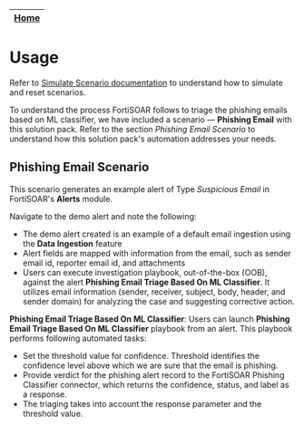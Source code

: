 | [Home](https://github.com/fortinet-fortisoar/solution-pack-phishing-email-triage-based-on-ml-classifier/blob/release/1.0.0/README.md) |
|--------------------------------------------|

# Usage

Refer to [Simulate Scenario documentation](https://github.com/fortinet-fortisoar/solution-pack-soc-simulator/blob/develop/docs/usage.md) to understand how to simulate and reset scenarios.

To understand the process FortiSOAR follows to triage the phishing emails based on ML classifier, we have included a scenario &mdash; **Phishing Email** with this solution pack. Refer to the section *Phishing Email Scenario* to understand how this solution pack's automation addresses your needs.

## Phishing Email Scenario

This scenario generates an example alert of Type *Suspicious Email* in FortiSOAR's **Alerts** module.

Navigate to the demo alert and note the following:

- The demo alert created is an example of a default email ingestion using the **Data Ingestion** feature
- Alert fields are mapped with information from the email, such as sender email id, reporter email id, and attachments
- Users can execute investigation playbook, out-of-the-box (OOB), against the alert **Phishing Email Triage Based On ML Classifier**. It utilizes email information (sender, receiver, subject, body, header, and sender domain) for analyzing the case and suggesting corrective action.

**Phishing Email Triage Based On ML Classifier**: Users can launch **Phishing Email Triage Based On ML Classifier** playbook from an alert. This playbook performs following automated tasks:

- Set the threshold value for confidence. Threshold identifies the confidence level above which we are sure that the email is phishing.
- Provide verdict for the phishing alert record to the FortiSOAR Phishing Classifier connector, which returns the confidence, status, and label as a response.
- The triaging takes into account the response parameter and the threshold value.
